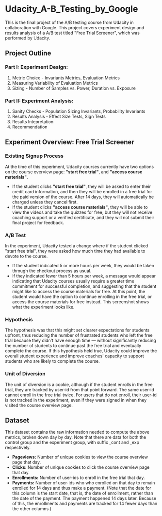 # Udacity_A-B_Testing_by_Google

This is the final project of the A/B testing course from Udacity in collaboration with Google. This project covers experiment design and results analysis of a A/B test titled "Free Trial Screener", which was performed by Udacity.

## Project Outline
### **Part I: Experiment Design:**
1. Metric Choice - Invariants Metrics, Evaluation Metrics
2. Measuring Variability of Evaluation Metrics
3. Sizing - Number of Samples vs. Power, Duration vs. Exposure

### **Part II: Experiment Analysis:**
1. Sanity Checks - Population Sizing Invariants, Probability Invariants
2. Results Analysis - Effect Size Tests, Sign Tests
3. Results Intepretation
4. Recommendation

## Experiment Overview: Free Trial Screener
### Existing Signup Process
At the time of this experiment, Udacity courses currently have two options on the course overview page: **"start free trial"**, and **"access course materials"**. 
* If the student clicks **"start free trial"**, they will be asked to enter their credit card information, and then they will be enrolled in a free trial for the paid version of the course. After 14 days, they will automatically be charged unless they cancel first. 
* If the student clicks **"access course materials"**, they will be able to view the videos and take the quizzes for free, but they will not receive coaching support or a verified certificate, and they will not submit their final project for feedback.  

### A/B Test
In the experiment, Udacity tested a change where if the student clicked "start free trial", they were asked how much time they had available to devote to the course. 
* If the student indicated 5 or more hours per week, they would be taken through the checkout process as usual. 
* If they indicated fewer than 5 hours per week, a message would appear indicating that Udacity courses usually require a greater time commitment for successful completion, and suggesting that the student might like to access the course materials for free. At this point, the student would have the option to continue enrolling in the free trial, or access the course materials for free instead. This screenshot shows what the experiment looks like.  

### Hypothesis
The hypothesis was that this might set clearer expectations for students upfront, thus reducing the number of frustrated students who left the free trial because they didn't have enough time — without significantly reducing the number of students to continue past the free trial and eventually complete the course. If this hypothesis held true, Udacity could improve the overall student experience and improve coaches' capacity to support students who are likely to complete the course.

### Unit of Diversion
The unit of diversion is a cookie, although if the student enrolls in the free trial, they are tracked by user-id from that point forward. The same user-id cannot enroll in the free trial twice. For users that do not enroll, their user-id is not tracked in the experiment, even if they were signed in when they visited the course overview page.

## Dataset
This dataset contains the raw information needed to compute the above metrics, broken down day by day. Note that there are data for both the control group and the experiment group, with suffix _cont and _exp respectively.
* **Pageviews:** Number of unique cookies to view the course overview page that day.
* **Clicks:** Number of unique cookies to click the course overview page that day.
* **Enrollments:** Number of user-ids to enroll in the free trial that day.
* **Payments:**
 Number of user-ids who who enrolled on that day to remain enrolled for 14 days and thus make a payment. (Note that the date for this column is the start date, that is, the date of enrollment, rather than the date of the payment. The payment happened 14 days later. Because of this, the enrollments and payments are tracked for 14 fewer days than the other columns.)
 
